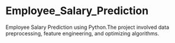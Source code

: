 # Employee_Salary_Prediction
Employee Salary Prediction using Python.The project involved data preprocessing, feature engineering, and optimizing algorithms.
